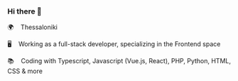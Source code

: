 ### Hi there 👋  
    
🌍 &nbsp;&nbsp; Thessaloniki                 
   
🖥️ &nbsp;&nbsp; Working as a full-stack developer, specializing in the Frontend space         
      
📚 &nbsp;&nbsp; Coding with Typescript, Javascript (Vue.js, React), PHP, Python, HTML, CSS & more     
